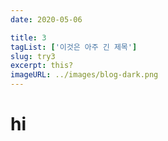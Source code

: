 ```yaml
---
date: 2020-05-06

title: 3
tagList: ['이것은 아주 긴 제목']
slug: try3
excerpt: this?
imageURL: ../images/blog-dark.png
---
```


# hi
